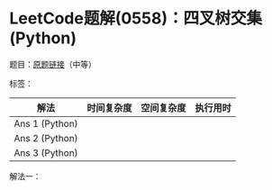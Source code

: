# LeetCode题解(0558)：四叉树交集(Python)

题目：[原题链接](https://leetcode-cn.com/problems/logical-or-of-two-binary-grids-represented-as-quad-trees/)（中等）

标签：

| 解法           | 时间复杂度 | 空间复杂度 | 执行用时 |
| -------------- | ---------- | ---------- | -------- |
| Ans 1 (Python) |            |            |          |
| Ans 2 (Python) |            |            |          |
| Ans 3 (Python) |            |            |          |

解法一：

